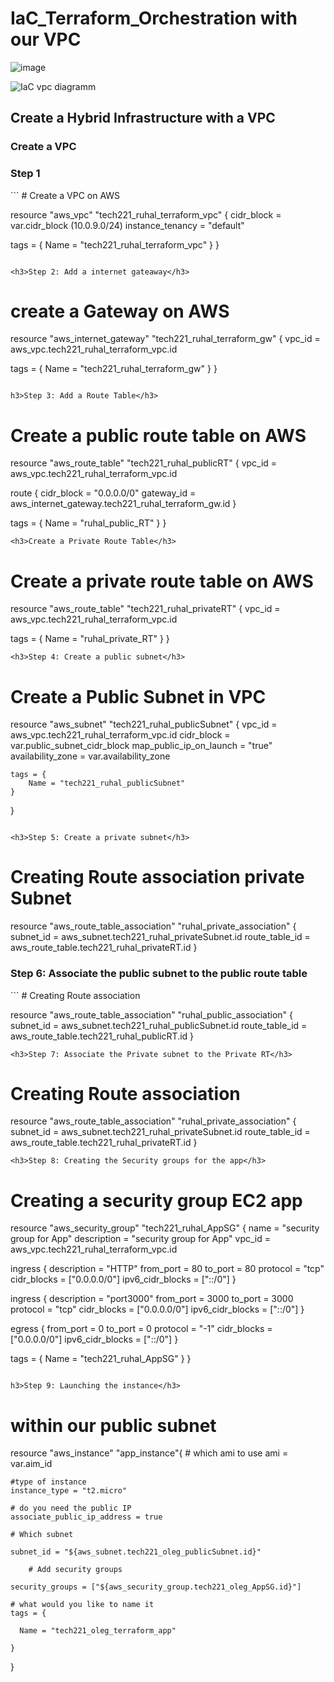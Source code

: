 <h1>IaC_Terraform_Orchestration with our VPC</h1>

![image](https://github.com/Lost-Crow23/IaC_Terraform_Orchestration/assets/126012715/aac128a1-bc37-4b29-813b-04dd452cf0f8)

![IaC vpc diagramm](https://github.com/Lost-Crow23/IaC_Terraform_Orchestration/assets/126012715/5ee6e9e9-9f1d-422e-b7f4-47c9bd41a8e2)

<h2>Create a Hybrid Infrastructure with a VPC</h2>

<h3>Create a VPC</h3>

<h3>Step 1</h3>
```
# Create a VPC on AWS

resource "aws_vpc" "tech221_ruhal_terraform_vpc" {
  cidr_block = var.cidr_block (10.0.9.0/24)
  instance_tenancy = "default"

  tags = {
    Name = "tech221_ruhal_terraform_vpc"
  }
}
```

<h3>Step 2: Add a internet gateaway</h3>

```
# create a Gateway on AWS
resource "aws_internet_gateway" "tech221_ruhal_terraform_gw" {
  vpc_id = aws_vpc.tech221_ruhal_terraform_vpc.id

  tags = {
    Name = "tech221_ruhal_terraform_gw"
  }
}
```

h3>Step 3: Add a Route Table</h3>

```
# Create a public route table on AWS
resource "aws_route_table" "tech221_ruhal_publicRT" {
  vpc_id = aws_vpc.tech221_ruhal_terraform_vpc.id

  route {
    cidr_block = "0.0.0.0/0"
    gateway_id = aws_internet_gateway.tech221_ruhal_terraform_gw.id
  }

  tags = {
    Name = "ruhal_public_RT"
  }
}
```
<h3>Create a Private Route Table</h3>

```
# Create a private route table on AWS
resource "aws_route_table" "tech221_ruhal_privateRT" {
  vpc_id = aws_vpc.tech221_ruhal_terraform_vpc.id

  tags = {
    Name = "ruhal_private_RT"
  }
}
```
<h3>Step 4: Create a public subnet</h3>

```
# Create a Public Subnet in VPC

resource "aws_subnet" "tech221_ruhal_publicSubnet" {
	vpc_id = aws_vpc.tech221_ruhal_terraform_vpc.id
	cidr_block = var.public_subnet_cidr_block
	map_public_ip_on_launch = "true"
	availability_zone = var.availability_zone

	tags = {
		Name = "tech221_ruhal_publicSubnet"
	}

}
```

<h3>Step 5: Create a private subnet</h3>

```
# Creating Route association private Subnet

resource "aws_route_table_association" "ruhal_private_association" {
	subnet_id = aws_subnet.tech221_ruhal_privateSubnet.id
	route_table_id = aws_route_table.tech221_ruhal_privateRT.id
}

<h3>Step 6: Associate the public subnet to the public route table</h3>
```
# Creating Route association

resource "aws_route_table_association" "ruhal_public_association" {
	subnet_id = aws_subnet.tech221_ruhal_publicSubnet.id
	route_table_id = aws_route_table.tech221_ruhal_publicRT.id
}

```
<h3>Step 7: Associate the Private subnet to the Private RT</h3>

```
# Creating Route association 

resource "aws_route_table_association" "ruhal_private_association" {
	subnet_id = aws_subnet.tech221_ruhal_privateSubnet.id
	route_table_id = aws_route_table.tech221_ruhal_privateRT.id
}
```
<h3>Step 8: Creating the Security groups for the app</h3>
```
# Creating a security group EC2 app

resource "aws_security_group" "tech221_ruhal_AppSG" {
  name        = "security group for App"
  description = "security group for App"
  vpc_id      = aws_vpc.tech221_ruhal_terraform_vpc.id

  ingress {
    description      = "HTTP"
    from_port        = 80
    to_port          = 80
    protocol         = "tcp"
    cidr_blocks      = ["0.0.0.0/0"]
    ipv6_cidr_blocks = ["::/0"]
  }

  ingress {
    description      = "port3000"
    from_port        = 3000
    to_port          = 3000
    protocol         = "tcp"
    cidr_blocks      = ["0.0.0.0/0"]
    ipv6_cidr_blocks = ["::/0"]
  }

  egress {
    from_port        = 0
    to_port          = 0
    protocol         = "-1"
    cidr_blocks      = ["0.0.0.0/0"]
    ipv6_cidr_blocks = ["::/0"]
  }

  tags = {
    Name = "tech221_ruhal_AppSG"
  }
}
```

h3>Step 9: Launching the instance</h3>

```
# within our public subnet
resource "aws_instance" "app_instance"{
	# which ami to use
	ami = var.aim_id
	
	#type of instance
	instance_type = "t2.micro"

	# do you need the public IP
	associate_public_ip_address = true

	# Which subnet

	subnet_id = "${aws_subnet.tech221_oleg_publicSubnet.id}"

        # Add security groups

	security_groups = ["${aws_security_group.tech221_oleg_AppSG.id}"]

	# what would you like to name it
	tags = {
	
	  Name = "tech221_oleg_terraform_app"

	} 

}
```
